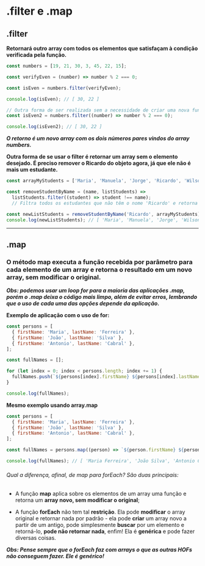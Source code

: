 # .filter e .map  

## .filter

**Retornará outro array com todos os elementos que satisfaçam à condição verificada pela função.**

``` javaScript
const numbers = [19, 21, 30, 3, 45, 22, 15];

const verifyEven = (number) => number % 2 === 0;

const isEven = numbers.filter(verifyEven);

console.log(isEven); // [ 30, 22 ]

// Outra forma de ser realizada sem a necessidade de criar uma nova função.
const isEven2 = numbers.filter((number) => number % 2 === 0);

console.log(isEven2); // [ 30, 22 ]
```

***O retorno é um novo array com os dois números pares vindos do array numbers.***


**Outra forma de se usar o filter é retornar um array sem o elemento desejado. É preciso remover o Ricardo do objeto agora, já que ele não é mais um estudante.**

``` javaScript
const arrayMyStudents = ['Maria', 'Manuela', 'Jorge', 'Ricardo', 'Wilson'];

const removeStudentByName = (name, listStudents) =>
  listStudents.filter((student) => student !== name);
  // Filtra todos os estudantes que não têm o nome 'Ricardo' e retorna um array com eles. Na prática, remove o Ricardo do array.

const newListStudents = removeStudentByName('Ricardo', arrayMyStudents);
console.log(newListStudents); // [ 'Maria', 'Manuela', 'Jorge', 'Wilson' ]
```

***

## .map

### O método map executa a função recebida por parâmetro para cada elemento de um array e retorna o resultado em um novo array, sem modificar o original.


***Obs: podemos usar um loop for para a maioria das aplicações .map, porém o .map deixa o código mais limpo, além de evitar erros, lembrando que o uso de cada uma das opções depende da aplicação.***


**Exemplo de aplicação com o uso de for:**

``` javaScript
const persons = [
  { firstName: 'Maria', lastName: 'Ferreira' },
  { firstName: 'João', lastName: 'Silva' },
  { firstName: 'Antonio', lastName: 'Cabral' },
];

const fullNames = [];

for (let index = 0; index < persons.length; index += 1) {
  fullNames.push(`${persons[index].firstName} ${persons[index].lastName}`);
}

console.log(fullNames);
```

**Mesmo exemplo usando array.map**

``` javaScript
const persons = [
  { firstName: 'Maria', lastName: 'Ferreira' },
  { firstName: 'João', lastName: 'Silva' },
  { firstName: 'Antonio', lastName: 'Cabral' },
];

const fullNames = persons.map((person) => `${person.firstName} ${person.lastName}`);

console.log(fullNames); // [ 'Maria Ferreira', 'João Silva', 'Antonio Cabral' ]
```


###### Qual a diferença, afinal, de map para forEach? São duas principais:

- A função **map** aplica sobre os elementos de um array uma função e retorna um **array novo, sem modificar o original**;

- A função **forEach** não tem tal **restrição**. Ela pode **modificar** o array original e retornar nada por padrão - ela pode **criar** um array novo a partir de um antigo, pode simplesmente **buscar** por um elemento e retorná-lo, **pode não retornar nada**, enfim! Ela é **genérica** e pode fazer diversas coisas.

___Obs: Pense sempre que o forEach faz com arrays o que as outras HOFs não conseguem fazer. Ele é genérico!___


